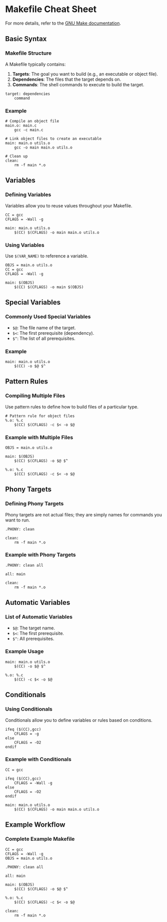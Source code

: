 
# Makefile Cheat Sheet

For more details, refer to the [GNU Make documentation](https://www.gnu.org/software/make/manual/make.html).

## Basic Syntax

### Makefile Structure
A Makefile typically contains:

1. **Targets**: The goal you want to build (e.g., an executable or object file).
2. **Dependencies**: The files that the target depends on.
3. **Commands**: The shell commands to execute to build the target.

```make
target: dependencies
    command
```

### Example
```make
# Compile an object file
main.o: main.c
    gcc -c main.c

# Link object files to create an executable
main: main.o utils.o
    gcc -o main main.o utils.o

# Clean up
clean:
    rm -f main *.o
```

## Variables

### Defining Variables
Variables allow you to reuse values throughout your Makefile.

```make
CC = gcc
CFLAGS = -Wall -g

main: main.o utils.o
    $(CC) $(CFLAGS) -o main main.o utils.o
```

### Using Variables
Use `$(VAR_NAME)` to reference a variable.

```make
OBJS = main.o utils.o
CC = gcc
CFLAGS = -Wall -g

main: $(OBJS)
    $(CC) $(CFLAGS) -o main $(OBJS)
```

## Special Variables

### Commonly Used Special Variables
- `$@`: The file name of the target.
- `$<`: The first prerequisite (dependency).
- `$^`: The list of all prerequisites.

### Example
```make
main: main.o utils.o
    $(CC) -o $@ $^
```

## Pattern Rules

### Compiling Multiple Files
Use pattern rules to define how to build files of a particular type.

```make
# Pattern rule for object files
%.o: %.c
    $(CC) $(CFLAGS) -c $< -o $@
```

### Example with Multiple Files
```make
OBJS = main.o utils.o

main: $(OBJS)
    $(CC) $(CFLAGS) -o $@ $^

%.o: %.c
    $(CC) $(CFLAGS) -c $< -o $@
```

## Phony Targets

### Defining Phony Targets
Phony targets are not actual files; they are simply names for commands you want to run.

```make
.PHONY: clean

clean:
    rm -f main *.o
```

### Example with Phony Targets
```make
.PHONY: clean all

all: main

clean:
    rm -f main *.o
```

## Automatic Variables

### List of Automatic Variables
- `$@`: The target name.
- `$<`: The first prerequisite.
- `$^`: All prerequisites.

### Example Usage
```make
main: main.o utils.o
    $(CC) -o $@ $^

%.o: %.c
    $(CC) -c $< -o $@
```

## Conditionals

### Using Conditionals
Conditionals allow you to define variables or rules based on conditions.

```make
ifeq ($(CC),gcc)
    CFLAGS = -g
else
    CFLAGS = -O2
endif
```

### Example with Conditionals
```make
CC = gcc

ifeq ($(CC),gcc)
    CFLAGS = -Wall -g
else
    CFLAGS = -O2
endif

main: main.o utils.o
    $(CC) $(CFLAGS) -o main main.o utils.o
```

## Example Workflow

### Complete Example Makefile
```make
CC = gcc
CFLAGS = -Wall -g
OBJS = main.o utils.o

.PHONY: clean all

all: main

main: $(OBJS)
    $(CC) $(CFLAGS) -o $@ $^

%.o: %.c
    $(CC) $(CFLAGS) -c $< -o $@

clean:
    rm -f main *.o
```
